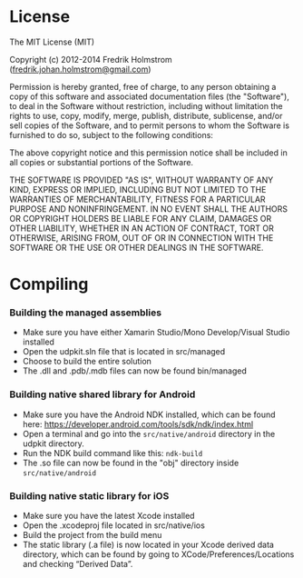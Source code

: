 ﻿# License

The MIT License (MIT)

Copyright (c) 2012-2014 Fredrik Holmstrom (fredrik.johan.holmstrom@gmail.com)

Permission is hereby granted, free of charge, to any person obtaining a copy
of this software and associated documentation files (the "Software"), to deal
in the Software without restriction, including without limitation the rights
to use, copy, modify, merge, publish, distribute, sublicense, and/or sell
copies of the Software, and to permit persons to whom the Software is
furnished to do so, subject to the following conditions:

The above copyright notice and this permission notice shall be included in
all copies or substantial portions of the Software.

THE SOFTWARE IS PROVIDED "AS IS", WITHOUT WARRANTY OF ANY KIND, EXPRESS OR
IMPLIED, INCLUDING BUT NOT LIMITED TO THE WARRANTIES OF MERCHANTABILITY,
FITNESS FOR A PARTICULAR PURPOSE AND NONINFRINGEMENT. IN NO EVENT SHALL THE
AUTHORS OR COPYRIGHT HOLDERS BE LIABLE FOR ANY CLAIM, DAMAGES OR OTHER
LIABILITY, WHETHER IN AN ACTION OF CONTRACT, TORT OR OTHERWISE, ARISING FROM,
OUT OF OR IN CONNECTION WITH THE SOFTWARE OR THE USE OR OTHER DEALINGS IN
THE SOFTWARE.

# Compiling

### Building the managed assemblies

* Make sure you have either Xamarin Studio/Mono Develop/Visual Studio installed
* Open the udpkit.sln file that is located in src/managed
* Choose to build the entire solution
* The .dll and .pdb/.mdb files can now be found bin/managed

### Building native shared library for Android

* Make sure you have the Android NDK installed, which can be found here: https://developer.android.com/tools/sdk/ndk/index.html
* Open a terminal and go into the `src/native/android` directory in the udpkit directory.
* Run the NDK build command like this: `ndk-build`
* The .so file can now be found in the "obj" directory inside `src/native/android`

### Building native static library for iOS

* Make sure you have the latest Xcode installed
* Open the .xcodeproj file located in src/native/ios
* Build the project from the build menu
* The static library (.a file) is now located in your Xcode derived data directory,
which can be found by going to XCode/Preferences/Locations and checking “Derived Data”.

